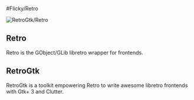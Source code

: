#Flicky/Retro

![RetroGtk/Retro](https://github.com/Kekun/retro-gobject/blob/master/screenshot.png?raw=true)

## Retro

Retro is the GObject/GLib libretro wrapper for frontends.

## RetroGtk

RetroGtk is a toolkit empowering Retro to write awesome libretro frontends with Gtk+ 3 and Clutter.

